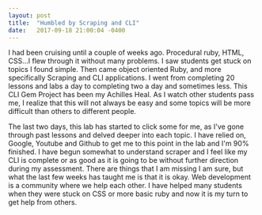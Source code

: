```yaml
---
layout: post
title:  "Humbled by Scraping and CLI"
date:   2017-09-18 21:00:04 -0400
---
```



I had been cruising until a couple of weeks ago. Procedural ruby, HTML, CSS...I flew through it without many problems. I saw students get stuck on topics I found simple. Then came object oriented Ruby, and more specifically Scraping and CLI applications. I went from completing 20 lessons and labs a day to completing two a day and sometimes less. This CLI Gem Project has been my Achilles Heal. As I watch other students pass me, I realize that this will not always be easy and some topics will be more difficult than others to different people. 

The last two days, this lab has started to click some for me, as I've gone through past lessons and delved deeper into each topic. I have relied on, Google, Youtube and Github to get me to this point in the lab and I'm 90% finished. I have begun somewhat to understand scraper and I feel like my CLI is complete or as good as it is going to be without further direction during my assessment. There are things that I am missing I am sure, but what the last few weeks has taught me is that it is okay. Web development is a community where we help each other. I have helped many students when they were stuck on CSS or more basic ruby and now it is my turn to get help from others. 
